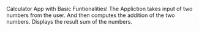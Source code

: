 Calculator App with Basic Funtionalities! The Appliction takes input of two numbers from the user. 
And then computes the addition of the two numbers. 
Displays the result sum of the numbers.

